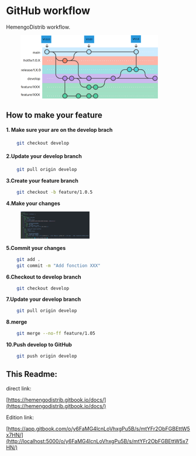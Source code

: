 # GitHub workflow

HemengoDistrib workflow.

<div align="left">

<figure><img src=".gitbook/assets/Screenshot_20230703_145901.png" alt="" width="375"><figcaption></figcaption></figure>

</div>

## How to make your feature

#### 1. Make sure your are on the develop brach

```bash
    git checkout develop
```

#### 2.Update your develop branch

```bash
    git pull origin develop
```

**3.Create your feature branch**

```bash
    git checkout -b feature/1.0.5
```

**4.Make your changes**

<div align="left">

<figure><img src=".gitbook/assets/Screenshot_20230627_152856.png" alt="" width="188"><figcaption></figcaption></figure>

</div>

**5.Commit your changes**

```bash
    git add .
    git commit -m "Add fonction XXX"
```

**6.Checkout to develop branch**

```bash
    git checkout develop
```

**7.Update your develop branch**

```bash
    git pull origin develop
```

**8.merge**

```bash
    git merge --no-ff feature/1.05
```

**10.Push develop to GitHub**

```bash
    git push origin develop
```

## This Readme:

direct link:

[https://hemengodistrib.gitbook.io/docs/](https://hemengodistrib.gitbook.io/docs/)

Edition link:

[https://app.gitbook.com/o/y6FaMG4lcnLoVhxgPu5B/s/mtYFr2ObFGBEttW5x7HN/](http://localhost:5000/o/y6FaMG4lcnLoVhxgPu5B/s/mtYFr2ObFGBEttW5x7HN/)
